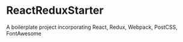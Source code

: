 # ReactReduxStarter

A boilerplate project incorporating React, Redux, Webpack, PostCSS, FontAwesome


